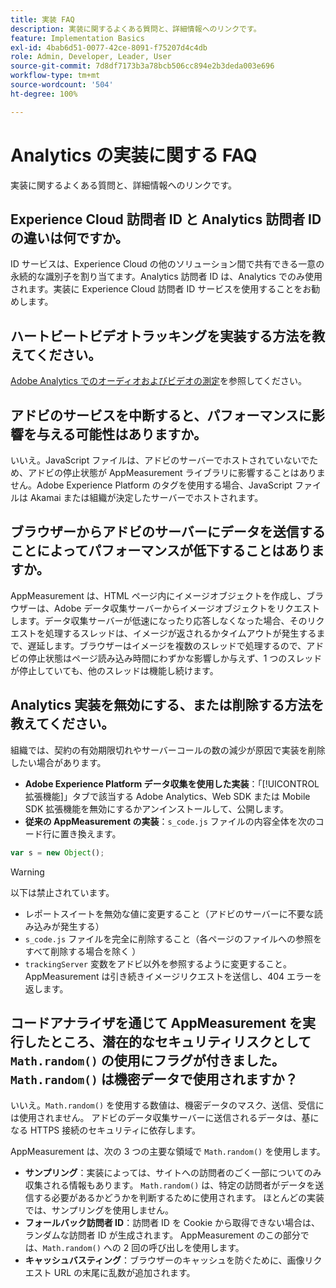 ```yaml
---
title: 実装 FAQ
description: 実装に関するよくある質問と、詳細情報へのリンクです。
feature: Implementation Basics
exl-id: 4bab6d51-0077-42ce-8091-f75207d4c4db
role: Admin, Developer, Leader, User
source-git-commit: 7d8df7173b3a78bcb506cc894e2b3deda003e696
workflow-type: tm+mt
source-wordcount: '504'
ht-degree: 100%

---
```


# Analytics の実装に関する FAQ

実装に関するよくある質問と、詳細情報へのリンクです。

## Experience Cloud 訪問者 ID と Analytics 訪問者 ID の違いは何ですか。

ID サービスは、Experience Cloud の他のソリューション間で共有できる一意の永続的な識別子を割り当てます。Analytics 訪問者 ID は、Analytics でのみ使用されます。実装に Experience Cloud 訪問者 ID サービスを使用することをお勧めします。

## ハートビートビデオトラッキングを実装する方法を教えてください。

[Adobe Analytics でのオーディオおよびビデオの測定](https://experienceleague.adobe.com/docs/media-analytics/using/media-overview.html?lang=ja)を参照してください。

## アドビのサービスを中断すると、パフォーマンスに影響を与える可能性はありますか。

いいえ。JavaScript ファイルは、アドビのサーバーでホストされていないでため、アドビの停止状態が AppMeasurement ライブラリに影響することはありません。Adobe Experience Platform のタグを使用する場合、JavaScript ファイルは Akamai または組織が決定したサーバーでホストされます。

## ブラウザーからアドビのサーバーにデータを送信することによってパフォーマンスが低下することはありますか。

AppMeasurement は、HTML ページ内にイメージオブジェクトを作成し、ブラウザーは、Adobe データ収集サーバーからイメージオブジェクトをリクエストします。データ収集サーバーが低速になったり応答しなくなった場合、そのリクエストを処理するスレッドは、イメージが返されるかタイムアウトが発生するまで、遅延します。ブラウザーはイメージを複数のスレッドで処理するので、アドビの停止状態はページ読み込み時間にわずかな影響しか与えず、1 つのスレッドが停止していても、他のスレッドは機能し続けます。

## Analytics 実装を無効にする、または削除する方法を教えてください。

組織では、契約の有効期限切れやサーバーコールの数の減少が原因で実装を削除したい場合があります。

* **Adobe Experience Platform データ収集を使用した実装**：「[!UICONTROL 拡張機能]」タブで該当する Adobe Analytics、Web SDK または Mobile SDK 拡張機能を無効にするかアンインストールして、公開します。
* **従来の AppMeasurement の実装**：`s_code.js` ファイルの内容全体を次のコード行に置き換えます。 

```js
var s = new Object();
```

>[!WARNING]
>
>以下は禁止されています。
>
>* レポートスイートを無効な値に変更すること（アドビのサーバーに不要な読み込みが発生する）
>* `s_code.js` ファイルを完全に削除すること（各ページのファイルへの参照をすべて削除する場合を除く ）
>* `trackingServer` 変数をアドビ以外を参照するように変更すること。AppMeasurement は引き続きイメージリクエストを送信し、404 エラーを返します。

## コードアナライザを通じて AppMeasurement を実行したところ、潜在的なセキュリティリスクとして `Math.random()` の使用にフラグが付きました。 `Math.random()` は機密データで使用されますか？

いいえ。`Math.random()` を使用する数値は、機密データのマスク、送信、受信には使用されません。 アドビのデータ収集サーバーに送信されるデータは、基になる HTTPS 接続のセキュリティに依存します。<!-- AN-173590 -->

AppMeasurement は、次の 3 つの主要な領域で `Math.random()` を使用します。

* **サンプリング**：実装によっては、サイトへの訪問者のごく一部についてのみ収集される情報もあります。 `Math.random()` は、特定の訪問者がデータを送信する必要があるかどうかを判断するために使用されます。 ほとんどの実装では、サンプリングを使用しません。
* **フォールバック訪問者 ID**：訪問者 ID を Cookie から取得できない場合は、ランダムな訪問者 ID が生成されます。 AppMeasurement のこの部分では、`Math.random()` への 2 回の呼び出しを使用します。
* **キャッシュバスティング**：ブラウザーのキャッシュを防ぐために、画像リクエスト URL の末尾に乱数が追加されます。
